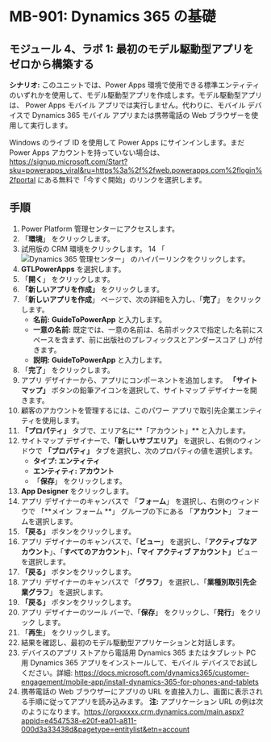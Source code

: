﻿---
lab:
    title: 'ラボ 01: 最初のモデル駆動型アプリをゼロから構築'
    module: 'モジュール 04: Dynamics 365 データの接続および分析'
---

# MB-901: Dynamics 365 の基礎
## モジュール 4、ラボ 1: 最初のモデル駆動型アプリをゼロから構築する

**シナリオ:** このユニットでは、Power Apps 環境で使用できる標準エンティティのいずれかを使用して、モデル駆動型アプリを作成します。モデル駆動型アプリは、 Power Apps モバイル アプリでは実行しません。代わりに、モバイル デバイスで Dynamics 365 モバイル アプリまたは携帯電話の Web ブラウザーを使用して実行します。

Windows のライブ ID を使用して Power Apps にサインインします。まだ  Power Apps アカウントを持っていない場合は、https://signup.microsoft.com/Start?sku=powerapps_viral&ru=https%3a%2f%2fweb.powerapps.com%2flogin%2fportal にある無料で「今すぐ開始」のリンクを選択します。

## 手順
1. Power Platform 管理センターにアクセスします。
12.	「**環境**」 をクリックします。 
13.	試用版の CRM 環境をクリックします。 
14	「![Dynamics 365 管理センター](https://port.crm.dynamics.com/G/Instances/InstancePicker.aspx?redirect=False0)」 のハイパーリンクをクリックします。 
15.	**GTLPowerApps** を選択します。 
16.	「**開く**」 をクリックします。
17.	**「新しいアプリを作成」** をクリックします。
19.	「**新しいアプリを作成**」 ページで、次の詳細を入力し、「**完了**」 をクリックします。
    - **名前:** **GuideToPowerApp** と入力します。 
    - **一意の名前:** 既定では、一意の名前は、名前ボックスで指定した名前にスペースを含まず、前に出版社のプレフィックスとアンダースコア (_) が付きます。
    - **説明:** **GuideToPowerApp** と入力します。 
20.	「**完了**」 をクリックします。
21.	アプリ デザイナーから、アプリにコンポーネントを追加します。  **「サイト マップ」** ボタンの鉛筆アイコンを選択して、サイトマップ デザイナーを開きます。 
22.	顧客のアカウントを管理するには、このパワー アプリで取引先企業エンティティを使用します。
22. **「プロパティ」** タブで、エリア名に**「アカウント」** と入力します。 
23.	サイトマップ デザイナーで、**「新しいサブエリア」** を選択し、右側のウィンドウで **「プロパティ」** タブを選択し、次のプロパティの値を選択します。   
    - **タイプ: エンティティ**
    - **エンティティ: アカウント**  
    - 「**保存**」 をクリックします。 
24.	**App Designer** をクリックします。
25.	アプリ デザイナーのキャンバスで 「**フォーム**」 を選択し、右側のウィンドウで 「**メイン フォーム **」 グループの下にある 「**アカウント**」 フォームを選択します。
26.	**「戻る」** ボタンをクリックします。
27.	アプリ デザイナーのキャンバスで、「**ビュー**」 を選択し、「**アクティブなアカウント**」、「**すべてのアカウント**」、**「マイ アクティブ アカウント」** ビューを選択します。       
28.	**「戻る」** ボタンをクリックします。
29.	アプリ デザイナーのキャンバスで 「**グラフ**」 を選択し、「**業種別取引先企業グラフ**」 を選択します。   
30.	**「戻る」** ボタンをクリックします。
31.	アプリ デザイナーのツール バーで、「**保存**」 をクリックし、「**発行**」 をクリック します。   
32.	「**再生**」 をクリックします。
34.	結果を確認し、最初のモデル駆動型アプリケーションと対話します。
35.	デバイスのアプリ ストアから電話用 Dynamics 365 またはタブレット PC 用 Dynamics 365 アプリをインストールして、モバイル デバイスでお試しください。詳細: https://docs.microsoft.com/dynamics365/customer-engagement/mobile-app/install-dynamics-365-for-phones-and-tablets
36.	携帯電話の Web ブラウザーにアプリの URL を直接入力し、画面に表示される手順に従ってアプリを読み込みます。 
  **注:** アプリケーション URL の例は次のようになります。https://orgxxxxx.crm.dynamics.com/main.aspx?appid=e4547538-e20f-ea01-a811-000d3a33438d&pagetype=entitylist&etn=account
